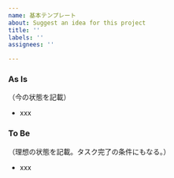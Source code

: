 ```yaml
---
name: 基本テンプレート
about: Suggest an idea for this project
title: ''
labels: ''
assignees: ''

---
```


### As Is
（今の状態を記載）

- xxx

### To Be 
（理想の状態を記載。タスク完了の条件にもなる。）

- xxx
